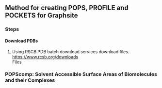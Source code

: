 ## Method for creating POPS, PROFILE and POCKETS for Graphsite

### Steps
#### Download PDBs
1. Using RSCB PDB batch download services download files. <br><a><herf> https://www.rcsb.org/downloads </herf></a></br>
Files 
### POPScomp: Solvent Accessible Surface Areas of Biomolecules and their Complexes
 

